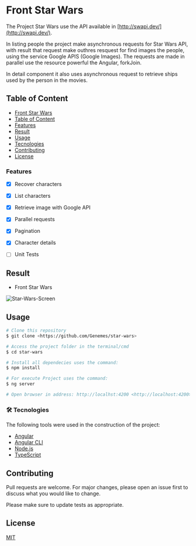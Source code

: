 # Front Star Wars

The Project Star Wars use the API available in [http://swapi.dev/](http://swapi.dev/).

In listing people the project make asynchronous requests for Star Wars API, with result that request make outhres resquest for find images the people, using the service Google APIS (Google Images). The requests are made in parallel use the resource powerful the Angular, forkJoin.

In detail component it also uses asynchronous request to retrieve ships used by the person in the movies.

## Table of Content
   * [Front Star Wars](#front-star-wars)
   * [Table of Content](#table-of-content)
   * [Features](#features)
   * [Result](#result)
   * [Usage](#usage)
   * [Tecnologies](#tecnologies)
   * [Contributing](#contributing)
   * [License](#license)


### Features

- [x] Recover characters
- [x] List characters
- [x] Retrieve image with Google API
- [x] Parallel requests
- [x] Pagination
- [x] Character details
- [ ] Unit Tests


## Result
* Front Star Wars

![Star-Wars-Screen](https://user-images.githubusercontent.com/31279667/136679695-5957b7dd-fe2b-445d-923c-ea6f13111bc3.gif)


## Usage

```bash
# Clone this repository
$ git clone <https://github.com/Genemes/star-wars>

# Access the project folder in the terminal/cmd
$ cd star-wars

# Install all dependecies uses the command:
$ npm install

# For execute Project uses the command:
$ ng server

# Open browser in address: http://localhst:4200 <http://localhost:4200>
```

### 🛠 Tecnologies

The following tools were used in the construction of the project:

- [Angular](https://angular.io/)
- [Angular CLI](https://angular.io/cli)
- [Node.js](https://nodejs.org/en/)
- [TypeScript](https://www.typescriptlang.org/)

## Contributing
Pull requests are welcome. For major changes, please open an issue first to discuss what you would like to change.

Please make sure to update tests as appropriate.

## License
[MIT](https://choosealicense.com/licenses/mit/)
